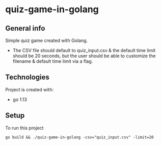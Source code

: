 # quiz-game-in-golang

## General info
Simple quiz game created with Golang.
* The CSV file should default to quiz_input.csv & the default time limit should be 20 seconds, but the user should be able to customize the filename & default time limit via a flag.

## Technologies
Project is created with:
* go 1.13

## Setup
To run this project
```
go build && ./quiz-game-in-golang -csv="quiz_input.csv" -limit=20
```